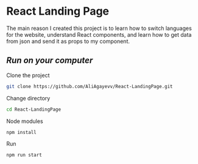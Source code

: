 # React Landing Page
The main reason I created this project is to learn how to switch languages ​​for the website, understand React components, and learn how to get data from json and send it as props to my component.
## *Run on your computer*

Clone the project

```bash
git clone https://github.com/AliAgayevv/React-LandingPage.git
```

Change directory

```bash
cd React-LandingPage
```


Node modules
```bash
npm install
```


Run

```bash
npm run start
```

  